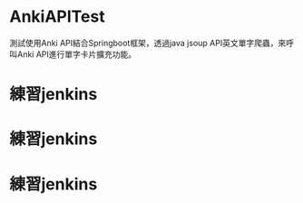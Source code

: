 # AnkiAPITest

測試使用Anki API結合Springboot框架，透過java jsoup API英文單字爬蟲，來呼叫Anki API進行單字卡片擴充功能。 

# 練習jenkins
# 練習jenkins
# 練習jenkins